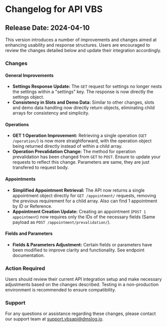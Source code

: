 # Changelog for API VBS

## Release Date: 2024-04-10

This version introduces a number of improvements and changes aimed at enhancing usability and response structures. Users are encouraged to review the changes detailed below and update their integration accordingly.

### Changes

#### General Improvements
- **Settings Response Update:** The `GET` request for settings no longer nests the settings within a "settings" key. The response is now directly the settings object.
- **Consistency in Slots and Demo Data:** Similar to other changes, slots and demo data handling now directly return objects, eliminating child arrays for consistency and simplicity.

#### Operations
- **GET 1 Operation Improvement:** Retrieving a single operation (`GET /operation/`) is now more straightforward, with the operation object being returned directly instead of within a child array.
- **Operation Prevalidation Change:** The method for operation prevalidation has been changed from `GET` to `POST`. Ensure to update your requests to reflect this change. Parameters are same, they are just transfered to request body.

#### Appointments
- **Simplified Appointment Retrieval:** The API now returns a single appointment object directly for `GET /appointment/` requests, removing the previous requirement for a child array. Also can find 1 appointment by ID or Reference.
- **Appointment Creation Update:** Creating an appointment (`POST 1 appointment`) now requires only the IDs of the necessary fields (Same payload as `POST /appointment/prevalidation/`).


#### Fields and Parameters
- **Fields & Parameters Adjustment:** Certain fields or parameters have been modified to improve clarity and functionality. See endpoint documentation.

### Action Required
Users should review their current API integration setup and make necessary adjustments based on the changes described. Testing in a non-production environment is recommended to ensure compatibility.

### Support
For any questions or assistance regarding these changes, please contact our support team at support.vbsapi@dmslog.io.

